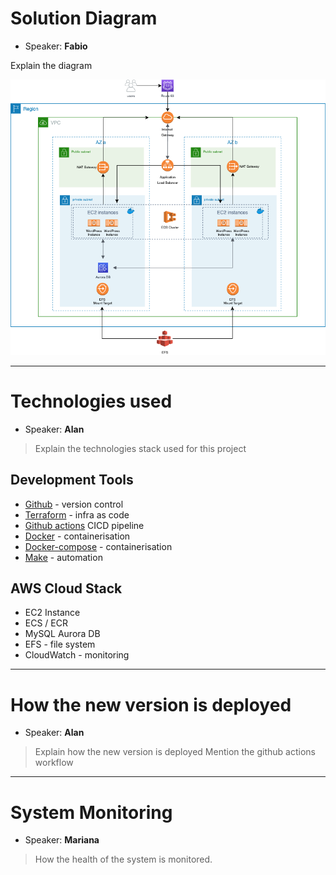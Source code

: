 # Solution Diagram

- Speaker: **Fabio**

Explain the diagram

![solution diagram](https://raw.githubusercontent.com/devopsacademyau/2020-jun-project1-group1/master/images/solution-diagram.png)

---

# Technologies used

- Speaker: **Alan**

> Explain the technologies stack used for this project

## Development Tools

* [Github](https://github.com/)  - version control
* [Terraform](https://www.terraform.io/) - infra as code
* [Github actions](https://github.com/features/actions/) CICD pipeline
* [Docker](https://www.docker.com/) - containerisation
* [Docker-compose](https://docs.docker.com/compose/) - containerisation
* [Make](https://en.wikipedia.org/wiki/Make_(software)) - automation

## AWS Cloud Stack

* EC2 Instance
* ECS / ECR
* MySQL Aurora DB
* EFS - file system
* CloudWatch - monitoring

<!-- * [Amazon Aurora](https://aws.amazon.com/rds/aurora/) - database
* [Amazon Elastic Container Service](https://aws.amazon.com/ecs/) - container orchestrator
* [Amazon EFS](https://aws.amazon.com/efs/) - file storage
* [Auto Scaling Group] -->

---

# How the new version is deployed

- Speaker: **Alan**

> Explain how the new version is deployed
> Mention the github actions workflow

---

# System Monitoring

- Speaker: **Mariana**

> How the health of the system is monitored.